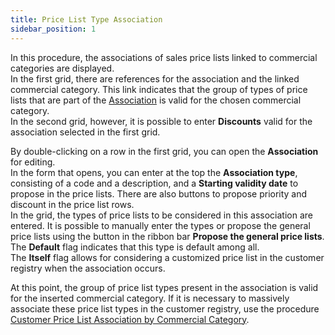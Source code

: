 ```yaml
---
title: Price List Type Association
sidebar_position: 1
---
```


In this procedure, the associations of sales price lists linked to commercial categories are displayed.    
In the first grid, there are references for the association and the linked commercial category. This link indicates that the group of types of price lists that are part of the [Association](/docs/sales/sales-price-list/procedures/category-association) is valid for the chosen commercial category.      
In the second grid, however, it is possible to enter **Discounts** valid for the association selected in the first grid.         

By double-clicking on a row in the first grid, you can open the **Association** for editing.      
In the form that opens, you can enter at the top the **Association type**, consisting of a code and a description, and a **Starting validity date** to propose in the price lists. There are also buttons to propose priority and discount in the price list rows.       
In the grid, the types of price lists to be considered in this association are entered. It is possible to manually enter the types or propose the general price lists using the button in the ribbon bar **Propose the general price lists**.      
The **Default** flag indicates that this type is default among all.     
The **Itself** flag allows for considering a customized price list in the customer registry when the association occurs.     

At this point, the group of price list types present in the association is valid for the inserted commercial category.
If it is necessary to massively associate these price list types in the customer registry, use the procedure [Customer Price List Association by Commercial Category](/docs/sales/sales-price-list/procedures/category-association).
